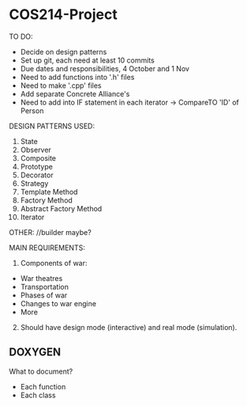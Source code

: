 # COS214-Project

TO DO:

- Decide on design patterns
- Set up git, each need at least 10 commits
- Due dates and responsibilities, 4 October and 1 Nov
- Need to add functions into '.h' files
- Need to make '.cpp' files
- Add separate Concrete Alliance's
- Need to add into IF statement in each iterator -> CompareTO 'ID' of Person

DESIGN PATTERNS USED:

1. State
2. Observer
3. Composite
4. Prototype
5. Decorator
6. Strategy
7. Template Method
8. Factory Method
9. Abstract Factory Method
10. Iterator

OTHER:
//builder maybe?

MAIN REQUIREMENTS:

1. Components of war:

- War theatres
- Transportation
- Phases of war
- Changes to war engine
- More

2. Should have design mode (interactive) and real mode (simulation).


## DOXYGEN

What to document?

- Each function
- Each class